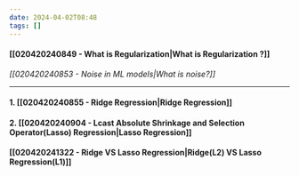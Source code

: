 ```yaml
---
date: 2024-04-02T08:48
tags: []
---
```

#### [[020420240849 - What is Regularization|What is Regularization ?]]

*[[020420240853 - Noise in ML models|What is noise?]]*

---
#### 1. [[020420240855 - Ridge Regression|Ridge Regression]]
#### 2. [[020420240904 - Lcast Absolute Shrinkage and Selection Operator(Lasso) Regression|Lasso Regression]]
#### [[020420241322 - Ridge VS Lasso Regression|Ridge(L2) VS Lasso Regression(L1)]]

